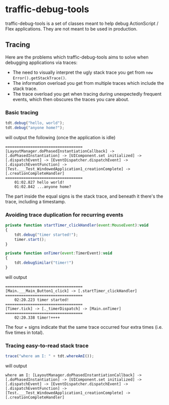 # traffic-debug-tools

traffic-debug-tools is a set of classes meant to help debug ActionScript / Flex applications. They are not meant to be used in production.

## Tracing
Here are the problems which traffic-debug-tools aims to solve when debugging applications via traces:
* The need to visually interpret the ugly stack trace you get from `new Error().getStackTrace()`.
* The information overload you get from multiple traces which include the stack trace.
* The trace overload you get when tracing during unexpectedly frequent events, which then obscures the traces you care about.

### Basic tracing
```javascript
tdt.debug("hello, world");
tdt.debug("anyone home?");
```
will output the following (once the application is idle)
```
==================================
[LayoutManager.doPhasedInstantiationCallback] -> [.doPhasedInstantiation] -> [UIComponent.set initialized] -> [.dispatchEvent] -> [EventDispatcher.dispatchEvent] -> [.dispatchEventFunction] -> [Test.___Test_WindowedApplication1_creationComplete] -> [.creationCompleteHandler]
==================================
	01:02.827 hello world!
	01:02.842 ...anyone home?
```
The part inside the equal signs is the stack trace, and beneath it there's the trace, including a timestamp.
### Avoiding trace duplication for recurring events
```javascript
private function startTimer_clickHandler(event:MouseEvent):void
{
    tdt.debug("timer started!");
    timer.start();
}

private function onTimer(event:TimerEvent):void
{
    tdt.debugSimilar("timer!")
}
```
will output
```
==================================
[Main.___Main_Button1_click] -> [.startTimer_clickHandler]
==================================
	02:20.223 timer started!
==================================
[Timer.tick] -> [._timerDispatch] -> [Main.onTimer]
==================================
	02:20.338 timer!++++
```
The four + signs indicate that the same trace occurred four extra times (i.e. five times in total).
### Tracing easy-to-read stack trace
```javascript
trace("where am I: " + tdt.whereAmI());
```
will output
```
where am I: [LayoutManager.doPhasedInstantiationCallback] -> [.doPhasedInstantiation] -> [UIComponent.set initialized] -> [.dispatchEvent] -> [EventDispatcher.dispatchEvent] -> [.dispatchEventFunction] -> [Test.___Test_WindowedApplication1_creationComplete] -> [.creationCompleteHandler]
```